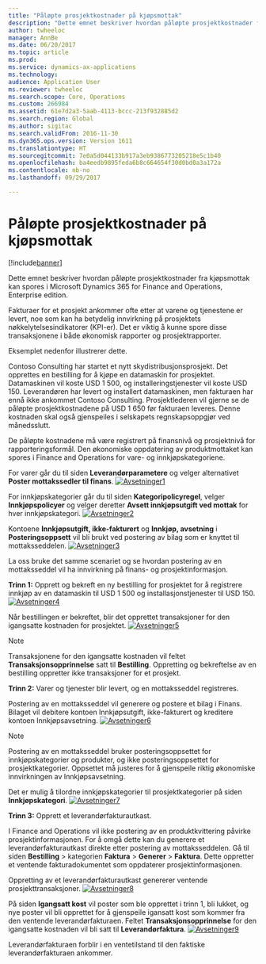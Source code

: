 ```yaml
---
title: "Påløpte prosjektkostnader på kjøpsmottak"
description: "Dette emnet beskriver hvordan påløpte prosjektkostnader fra kjøpsmottak kan spores i Microsoft Dynamics 365 for Finance and Operations, Enterprise edition."
author: twheeloc
manager: AnnBe
ms.date: 06/20/2017
ms.topic: article
ms.prod: 
ms.service: dynamics-ax-applications
ms.technology: 
audience: Application User
ms.reviewer: twheeloc
ms.search.scope: Core, Operations
ms.custom: 266984
ms.assetid: 61e7d2a3-5aab-4113-bccc-213f932885d2
ms.search.region: Global
ms.author: sigitac
ms.search.validFrom: 2016-11-30
ms.dyn365.ops.version: Version 1611
ms.translationtype: HT
ms.sourcegitcommit: 7e0a5d044133b917a3eb9386773205218e5c1b40
ms.openlocfilehash: ba4eedb9895feda6b8c664654f30d0bd0a3a172a
ms.contentlocale: nb-no
ms.lasthandoff: 09/29/2017

---
```


# <a name="project-cost-accrual-on-purchase-receipts"></a>Påløpte prosjektkostnader på kjøpsmottak

[!include[banner](../includes/banner.md)]


Dette emnet beskriver hvordan påløpte prosjektkostnader fra kjøpsmottak kan spores i Microsoft Dynamics 365 for Finance and Operations, Enterprise edition. 

Fakturaer for et prosjekt ankommer ofte etter at varene og tjenestene er levert, noe som kan ha betydelig innvirkning på prosjektets nøkkelytelsesindikatorer (KPI-er). Det er viktig å kunne spore disse transaksjonene i både økonomisk rapporter og prosjektrapporter.

Eksemplet nedenfor illustrerer dette. 

Contoso Consulting har startet et nytt skydistribusjonsprosjekt. Det opprettes en bestilling for å kjøpe en datamaskin for prosjektet. Datamaskinen vil koste USD 1 500, og installeringstjenester vil koste USD 150. Leverandøren har levert og installert datamaskinen, men fakturaen har ennå ikke ankommet Contoso Consulting. Prosjektlederen vil gjerne se de påløpte prosjektkostnadene på USD 1 650 før fakturaen leveres. Denne kostnaden skal også gjenspeiles i selskapets regnskapsoppgjør ved månedsslutt. 

De påløpte kostnadene må være registrert på finansnivå og prosjektnivå for rapporteringsformål. Den økonomiske oppdatering av produktmottaket kan spores i Finance and Operations for vare- og innkjøpskategoriene. 

For varer går du til siden **Leverandørparametere** og velger alternativet **Poster mottakssedler til finans**.
[![Avsetninger1](./media/accruals1-1024x409.png)](./media/accruals1.png) 

For innkjøpskategorier går du til siden **Kategoripolicyregel**, velger **Innkjøpspolicyer** og velger deretter **Avsett innkjøpsutgift ved mottak** for hver innkjøpskategori.
[![Avsetninger2](./media/accruals2-1024x569.png)](./media/accruals2.png) 

Kontoene **Innkjøpsutgift, ikke-fakturert** og **Innkjøp, avsetning** i **Posteringsoppsett** vil bli brukt ved postering av bilag som er knyttet til mottaksseddelen.
[![Avsetninger3](./media/accruals3-1024x429.png)](./media/accruals3.png) 

La oss bruke det samme scenariet og se hvordan postering av en mottaksseddel vil ha innvirkning på finans- og prosjektinformasjon. 

**Trinn 1:** Opprett og bekreft en ny bestilling for prosjektet for å registrere innkjøp av en datamaskin til USD 1 500 og installasjonstjenester til USD 150.
[![Avsetninger4](./media/accruals4-1024x497.png)](./media/accruals4.png) 

Når bestillingen er bekreftet, blir det opprettet transaksjoner for den igangsatte kostnaden for prosjektet. 
[![Avsetninger5](./media/accruals5-1024x219.png)](./media/accruals5.png) 

> [!NOTE]
> Transaksjonene for den igangsatte kostnaden vil feltet **Transaksjonsopprinnelse** satt til **Bestilling**. Oppretting og bekreftelse av en bestilling oppretter ikke transaksjoner for et prosjekt. 

**Trinn 2:** Varer og tjenester blir levert, og en mottaksseddel registreres. 

Postering av en mottaksseddel vil generere og postere et bilag i Finans. Bilaget vil debitere kontoen Innkjøpsutgift, ikke-fakturert og kreditere kontoen Innkjøpsavsetning. 
[![Avsetninger6](./media/accruals6-1024x214.png)](./media/accruals6.png)

> [!NOTE]
> Postering av en mottaksseddel bruker posteringsoppsettet for innkjøpskategorier og produkter, og ikke posteringsoppsettet for prosjektkategorier. Oppsettet må justeres for å gjenspeile riktig økonomiske innvirkningen av Innkjøpsavsetning. 

Det er mulig å tilordne innkjøpskategorier til prosjektkategorier på siden **Innkjøpskategori**.
[![Avsetninger7](./media/accruals7-1024x390.png)](./media/accruals7.png)

**Trinn 3:** Opprett et leverandørfakturautkast. 

I Finance and Operations vil ikke postering av en produktkvittering påvirke prosjektinformasjonen. For å omgå dette kan du generere et leverandørfakturautkast direkte etter postering av mottaksseddelen. Gå til siden **Bestilling** &gt; kategorien **Faktura** &gt; **Generer** &gt; **Faktura**. Dette oppretter et ventende fakturadokumentet som oppdaterer prosjektinformasjonen. 

Oppretting av et leverandørfakturautkast genererer ventende prosjekttransaksjoner. 
[![Avsetninger8](./media/accruals8-1024x225.png)](./media/accruals8.png) 

På siden **Igangsatt kost** vil poster som ble opprettet i trinn 1, bli lukket, og nye poster vil bli opprettet for å gjenspeile igansatt kost som kommer fra den ventende leverandørfakturaen. Feltet **Transaksjonsopprinnelse** for den igangsatte kostnaden vil bli satt til **Leverandørfaktura**.
[![Avsetninger9](./media/accruals9-1024x200.png)](./media/accruals9.png)

Leverandørfakturaen forblir i en ventetilstand til den faktiske leverandørfakturaen ankommer.




